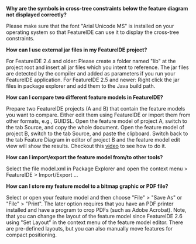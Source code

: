 **Why are the symbols in cross-tree constraints below the feature diagram not displayed correctly?**

Please make sure that the font "Arial Unicode MS" is installed on your operating system so that FeatureIDE can use it to display the cross-tree constraints.

**How can I use external jar files in my FeatureIDE project?**

For FeatureIDE 2.4 and older: Please create a folder named "lib" at the project root and insert all jar files which you intent to reference. The jar files are detected by the compiler and added as parameters if you run your FeatureIDE application. 
For FeatureIDE 2.5 and newer: Right click the jar files in package explorer and add them to the Java build path.

**How can I compare two different feature models in FeatureIDE?**

Prepare two FeatureIDE projects (A and B) that contain the feature models you want to compare. Either edit them using FeatureIDE or import them from other formats, e.g., GUIDSL.
Open the feature model of project A, switch to the tab Source, and copy the whole document.
Open the feature model of project B, switch to the tab Source, and paste the clipboard.
Switch back to the tab Feature Diagram in editor of project B and the feature model edit view will show the results.
Checkout this [video](http://wwwiti.cs.uni-magdeburg.de/iti_db/research/featureide/videos/CompareFMs.avi) to see how to do it.

**How can I import/export the feature model from/to other tools?**

Select the file model.xml in Package Explorer and open the context menu > FeatureIDE > Import/Export ...

**How can I store my feature model to a bitmap graphic or PDF file?**

Select or open your feature model and then choose "File" > "Save As" or "File" > "Print". The later option requires that you have an PDF printer installed and have a program to crop PDFs (such as Adobe Acrobat). 
Note, that you can change the layout of the feature model since FeatureIDE 2.6 using "Set Layout" in the context menu of the feature model editor. There are pre-defined layouts, but you can also manually move features for compact positioning.
